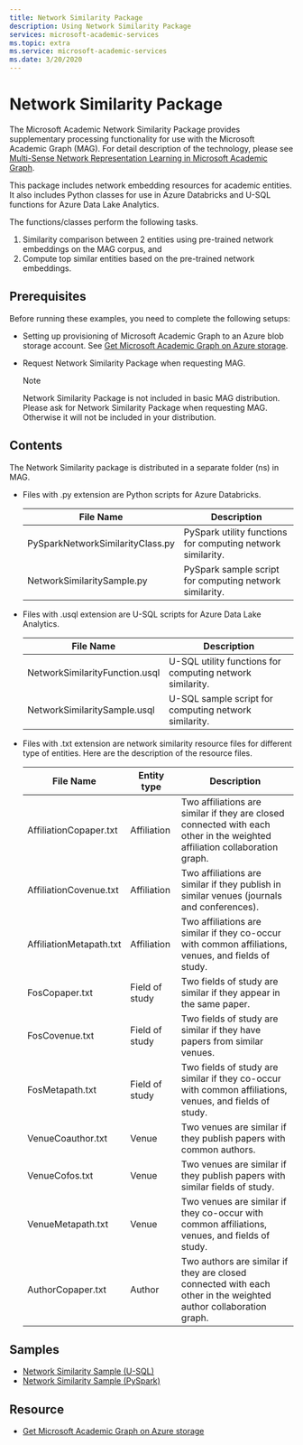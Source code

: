```yaml
---
title: Network Similarity Package
description: Using Network Similarity Package
services: microsoft-academic-services
ms.topic: extra
ms.service: microsoft-academic-services
ms.date: 3/20/2020
---
```

# Network Similarity Package

The Microsoft Academic Network Similarity Package provides supplementary processing functionality for use with the Microsoft Academic Graph (MAG). For detail description of the technology, please see [Multi-Sense Network Representation Learning in Microsoft Academic Graph](https://www.microsoft.com/research/project/academic/articles/multi-sense-network-representation-learning-in-microsoft-academic-graph/).

This package includes network embedding resources for academic entities. It also includes Python classes for use in Azure Databricks and U-SQL functions for Azure Data Lake Analytics.

The functions/classes perform the following tasks.

1. Similarity comparison between 2 entities using pre-trained network embeddings on the MAG corpus, and
2. Compute top similar entities based on the pre-trained network embeddings.

## Prerequisites

Before running these examples, you need to complete the following setups:

* Setting up provisioning of Microsoft Academic Graph to an Azure blob storage account. See [Get Microsoft Academic Graph on Azure storage](get-started-setup-provisioning.md).

* Request Network Similarity Package when requesting MAG.

  > [!NOTE]
  > Network Similarity Package is not included in basic MAG distribution. Please ask for Network Similarity Package when requesting MAG. Otherwise it will not be included in your distribution.

## Contents

The Network Similarity package is distributed in a separate folder (ns) in MAG.

* Files with .py extension are Python scripts for Azure Databricks.

  |File Name|Description|
  |---------|---------|
  |PySparkNetworkSimilarityClass.py|PySpark utility functions for computing network similarity.|
  |NetworkSimilaritySample.py|PySpark sample script for computing network similarity.|
  
* Files with .usql extension are U-SQL scripts for Azure Data Lake Analytics.

  |File Name|Description|
  |---------|---------|
  |NetworkSimilarityFunction.usql|U-SQL utility functions for computing network similarity.|
  |NetworkSimilaritySample.usql|U-SQL sample script for computing network similarity.|

* Files with .txt extension are network similarity resource files for different type of entities. Here are the description of the resource files.
 
  |File Name|Entity type|Description|
  |---|---|---|
  |AffiliationCopaper.txt|Affiliation|Two affiliations are similar if they are closed connected with each other in the weighted affiliation collaboration graph.|
  |AffiliationCovenue.txt|Affiliation|Two affiliations are similar if they publish in similar venues (journals and conferences).|
  |AffiliationMetapath.txt|Affiliation|Two affiliations are similar if they co-occur with common affiliations, venues, and fields of study.|
  |FosCopaper.txt|Field of study|Two fields of study are similar if they appear in the same paper.|
  |FosCovenue.txt|Field of study|Two fields of study are similar if they have papers from similar venues.|
  |FosMetapath.txt|Field of study|Two fields of study are similar if they co-occur with common affiliations, venues, and fields of study.|
  |VenueCoauthor.txt|Venue|Two venues are similar if they publish papers with common authors.|
  |VenueCofos.txt|Venue|Two venues are similar if they publish papers with similar fields of study.|
  |VenueMetapath.txt|Venue|Two venues are similar if they co-occur with common affiliations, venues, and fields of study.|
  |AuthorCopaper.txt|Author|Two authors are similar if they are closed connected with each other in the weighted author collaboration graph.|

## Samples

* [Network Similarity Sample (U-SQL)](network-similarity-analytics.md)
* [Network Similarity Sample (PySpark)](network-similarity-databricks.md)

## Resource

* [Get Microsoft Academic Graph on Azure storage](get-started-setup-provisioning.md)
